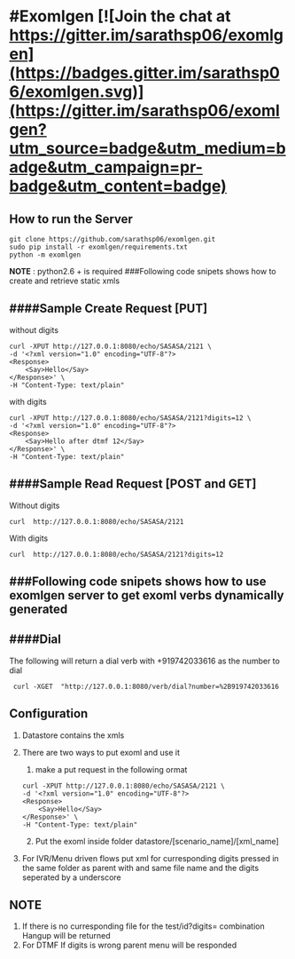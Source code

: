 #Exomlgen [![Join the chat at https://gitter.im/sarathsp06/exomlgen](https://badges.gitter.im/sarathsp06/exomlgen.svg)](https://gitter.im/sarathsp06/exomlgen?utm_source=badge&utm_medium=badge&utm_campaign=pr-badge&utm_content=badge)
==========================

How to run the Server
--------------------------

````
git clone https://github.com/sarathsp06/exomlgen.git
sudo pip install -r exomlgen/requirements.txt
python -m exomlgen
````
**NOTE** : python2.6 + is required
###Following code snipets shows how to create and retrieve static xmls

####Sample Create Request [PUT]
------------------------------
without digits
```
curl -XPUT http://127.0.0.1:8080/echo/SASASA/2121 \
-d '<?xml version="1.0" encoding="UTF-8"?>
<Response>
    <Say>Hello</Say>
</Response>' \
-H "Content-Type: text/plain"
```
with digits
```
curl -XPUT http://127.0.0.1:8080/echo/SASASA/2121?digits=12 \
-d '<?xml version="1.0" encoding="UTF-8"?>
<Response>
    <Say>Hello after dtmf 12</Say>
</Response>' \
-H "Content-Type: text/plain"
```

####Sample Read Request [POST and GET]
-----------------------
Without digits
```
curl  http://127.0.0.1:8080/echo/SASASA/2121
```

With digits
```
curl  http://127.0.0.1:8080/echo/SASASA/2121?digits=12
```



###Following code snipets shows how to use exomlgen server to get exoml verbs dynamically generated
---------------


####Dial
-----------

The following will return a dial verb with +919742033616 as the number to dial
````
 curl -XGET  "http://127.0.0.1:8080/verb/dial?number=%2B919742033616
````



Configuration
-----------------------
1. Datastore contains the xmls
2. There are two ways to put exoml and use it
    1. make a put request in the following ormat
    ```
    curl -XPUT http://127.0.0.1:8080/echo/SASASA/2121 \
    -d '<?xml version="1.0" encoding="UTF-8"?>
    <Response>
        <Say>Hello</Say>
    </Response>' \
    -H "Content-Type: text/plain"
    ```

    2. Put the exoml inside folder datastore/[scenario_name]/[xml_name]
3. For IVR/Menu driven flows put xml for curresponding digits pressed in the same folder as parent with and same file name and the digits seperated by a underscore

    

NOTE
--------
1. If there is no curresponding file for the test/id?digits= combination Hangup will be returned
2. For DTMF If digits is wrong parent menu will be responded
